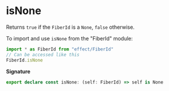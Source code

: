 # isNone

Returns `true` if the `FiberId` is a `None`, `false` otherwise.

To import and use `isNone` from the "FiberId" module:

```ts
import * as FiberId from "effect/FiberId"
// Can be accessed like this
FiberId.isNone
```

**Signature**

```ts
export declare const isNone: (self: FiberId) => self is None
```
